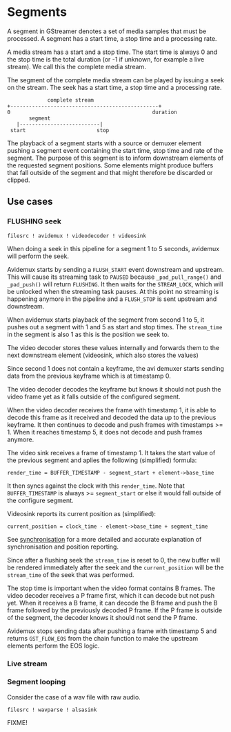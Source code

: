 # Segments

A segment in GStreamer denotes a set of media samples that must be
processed. A segment has a start time, a stop time and a processing
rate.

A media stream has a start and a stop time. The start time is always 0
and the stop time is the total duration (or -1 if unknown, for example a
live stream). We call this the complete media stream.

The segment of the complete media stream can be played by issuing a seek
on the stream. The seek has a start time, a stop time and a processing
rate.

```
             complete stream
+------------------------------------------------+
0                                              duration
       segment
   |--------------------------|
 start                       stop
```

The playback of a segment starts with a source or demuxer element
pushing a segment event containing the start time, stop time and rate of
the segment. The purpose of this segment is to inform downstream
elements of the requested segment positions. Some elements might produce
buffers that fall outside of the segment and that might therefore be
discarded or clipped.

## Use cases

### FLUSHING seek

```
filesrc ! avidemux ! videodecoder ! videosink
```

When doing a seek in this pipeline for a segment 1 to 5 seconds, avidemux
will perform the seek.

Avidemux starts by sending a `FLUSH_START` event downstream and upstream. This
will cause its streaming task to `PAUSED` because `_pad_pull_range()` and
`_pad_push()` will return `FLUSHING`. It then waits for the `STREAM_LOCK`,
which will be unlocked when the streaming task pauses. At this point no
streaming is happening anymore in the pipeline and a `FLUSH_STOP` is sent
upstream and downstream.

When avidemux starts playback of the segment from second 1 to 5, it pushes
out a segment with 1 and 5 as start and stop times. The `stream_time` in
the segment is also 1 as this is the position we seek to.

The video decoder stores these values internally and forwards them to the
next downstream element (videosink, which also stores the values)

Since second 1 does not contain a keyframe, the avi demuxer starts sending
data from the previous keyframe which is at timestamp 0.

The video decoder decodes the keyframe but knows it should not push the
video frame yet as it falls outside of the configured segment.

When the video decoder receives the frame with timestamp 1, it is able to
decode this frame as it received and decoded the data up to the previous
keyframe. It then continues to decode and push frames with timestamps >= 1.
When it reaches timestamp 5, it does not decode and push frames anymore.

The video sink receives a frame of timestamp 1. It takes the start value of
the previous segment and aplies the following (simplified) formula:

```
render_time = BUFFER_TIMESTAMP - segment_start + element->base_time
```

It then syncs against the clock with this `render_time`. Note that
`BUFFER_TIMESTAMP` is always >= `segment_start` or else it would fall outside of
the configure segment.

Videosink reports its current position as (simplified):

```
current_position = clock_time - element->base_time + segment_time
```

See [synchronisation](design/synchronisation.md) for a more detailed and
accurate explanation of synchronisation and position reporting.

Since after a flushing seek the `stream_time` is reset to 0, the new buffer
will be rendered immediately after the seek and the `current_position` will be
the `stream_time` of the seek that was performed.

The stop time is important when the video format contains B frames. The
video decoder receives a P frame first, which it can decode but not push yet.
When it receives a B frame, it can decode the B frame and push the B frame
followed by the previously decoded P frame. If the P frame is outside of the
segment, the decoder knows it should not send the P frame.

Avidemux stops sending data after pushing a frame with timestamp 5 and
returns `GST_FLOW_EOS` from the chain function to make the upstream
elements perform the EOS logic.

### Live stream

### Segment looping

Consider the case of a wav file with raw audio.

```
filesrc ! wavparse ! alsasink
```

FIXME!
